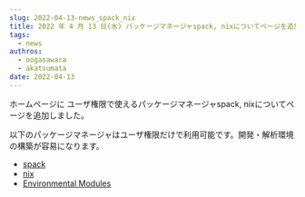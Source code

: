 ```yaml
---
slug: 2022-04-13-news_spack_nix
title: 2022 年 4 月 13 日(水) パッケージマネージャspack, nixについてページを追加しました
tags:
  - news
authros:
  - oogasawara
  - akatsumata
date: 2022-04-13
---
```


ホームページに ユーザ権限で使えるパッケージマネージャspack, nixについてページを追加しました。

以下のパッケージマネージャはユーザ権限だけで利用可能です。開発・解析環境の構築が容易になります。

- [spack](/software/spack/)
- [nix](/software/nixpkgs/)
- [Environmental Modules](/software/environmental_modules/)

